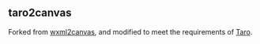 ## taro2canvas

Forked from [wxml2canvas](https://github.com/wg-front/wxml2canvas), and modified to meet the requirements of [Taro](https://github.com/NervJS/taro).
